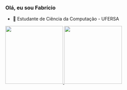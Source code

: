 ### Olá, eu sou Fabrício

- 🔭 Estudante de Ciência da Computação - UFERSA
 <div>
  <a href="https://github.com/FabricioDangellis">
  <img height="180em" src="https://github-readme-stats.vercel.app/api?username=FabricioDangellis&show_icons=true&theme=tokyonight&include_all_commits=true&count_private=true"/>
  <img height="180em" src="https://github-readme-stats.vercel.app/api/top-langs/?username=FabricioDangellis&layout=compact&langs_count=7&theme=tokyonight"/>
</div>


